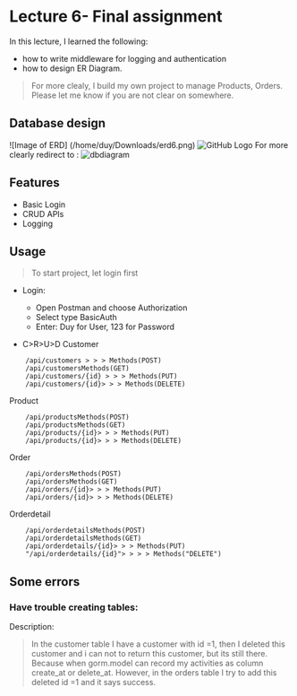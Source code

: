 # Lecture 6- Final assignment
In this lecture, I learned the following:
* how to write middleware for logging and authentication
* how to design ER Diagram.
> For more clealy, I build my own project to manage Products, Orders.
Please let me know if you are not clear on somewhere.
## Database design 
![Image of ERD]
(/home/duy/Downloads/erd6.png)
![GitHub Logo](/document/erd6.png)
For more clearly redirect to : ![dbdiagram](url)

## Features
* Basic Login
* CRUD APIs
* Logging

## Usage
> To start project, let login first

* Login: 
  * Open Postman and choose Authorization
  * Select type BasicAuth
  * Enter: Duy for User, 123 for Password 

* C>R>U>D 
Customer
```t
    /api/customers > > > Methods(POST)
	/api/customersMethods(GET)
	/api/customers/{id} > > > Methods(PUT)
	/api/customers/{id}> > > Methods(DELETE)
```
Product
```t
	/api/productsMethods(POST)
	/api/productsMethods(GET)
	/api/products/{id}> > > Methods(PUT)
	/api/products/{id}> > > Methods(DELETE)
```
Order
```t
	/api/ordersMethods(POST)
	/api/ordersMethods(GET)
	/api/orders/{id}> > > Methods(PUT)
	/api/orders/{id}> > > Methods(DELETE)
```
Orderdetail
```t
	/api/orderdetailsMethods(POST)
	/api/orderdetailsMethods(GET)
	/api/orderdetails/{id}> > > Methods(PUT)
	"/api/orderdetails/{id}"> > > > Methods("DELETE")
```


## Some errors
### Have trouble creating tables: 
Description:
>In the customer table I have a customer with id =1, then I deleted this customer and i can not  to return this customer, but its still there. Because when gorm.model can record my  activities as column create_at or delete_at. However, in the orders table I try to add this deleted  id =1 and it says success.